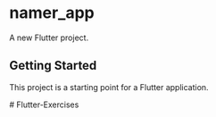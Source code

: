 # namer_app

A new Flutter project.

## Getting Started

This project is a starting point for a Flutter application.

#   F l u t t e r - E x e r c i s e s 
 
 
